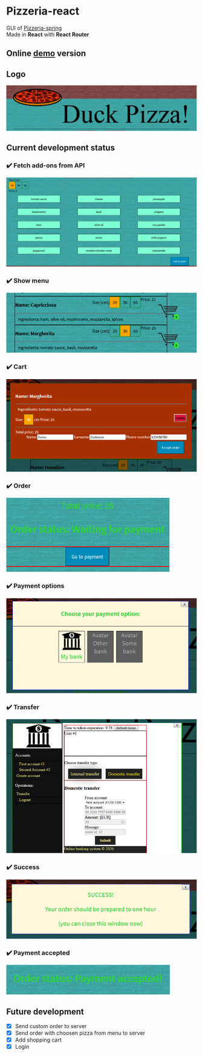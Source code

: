 # Pizzeria-react
 GUI of [Pizzeria-spring](https://github.com/jaca1119/Pizzeria-spring)  
 Made in **React** with **React Router**

## Online [demo](https://goofy-hugle-5739c9.netlify.com/) version

## Logo
![logo](./img/logo.png)


## Current development status

### :heavy_check_mark: Fetch add-ons from API
 ![Add-ons image](./img/add_ons.png)

### :heavy_check_mark: Show menu
![menu](./img/menu.png)

### :heavy_check_mark: Cart
![cart](./img/cart.png)

### :heavy_check_mark: Order
![order](./img/order.png)

### :heavy_check_mark: Payment options
![payment-options](./img/payment_option.png)

### :heavy_check_mark: Transfer
![transfer](./img/transfer.png)

### :heavy_check_mark: Success
![success](./img/success.png)

### :heavy_check_mark: Payment accepted
![payment-accepted](./img/payment_accepted.png)

## Future development
- [x] Send custom order to server
- [x] Send order with choosen pizza from menu to server
- [x] Add shopping cart
- [x] Login
